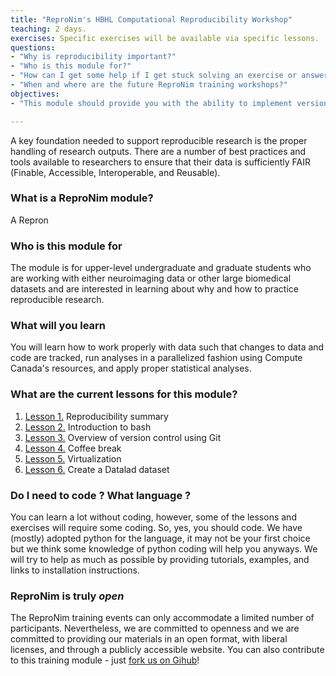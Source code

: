 ```yaml
---
title: "ReproNim's HBHL Computational Reproducibility Workshop"
teaching: 2 days.
exercises: Specific exercises will be available via specific lessons.
questions:
- "Why is reproducibility important?"
- "Who is this module for?"
- "How can I get some help if I get stuck solving an exercise or answering a question?"
- "When and where are the future ReproNim training workshops?"
objectives:
- "This module should provide you with the ability to implement version control, run reproducible analyses, and apply statistical analyses to your data."

---
```

A key foundation needed to support reproducible research is the proper handling of research outputs.  There are a number of best practices and tools available to researchers to ensure that their data is sufficiently FAIR (Finable, Accessible, Interoperable, and Reusable).

### What is a ReproNim module?

A Repron

### Who is this module for

The module is for upper-level undergraduate and graduate students who are working with either neuroimaging data or other large biomedical datasets and are interested in learning about why and how to practice reproducible research.

### What will you learn

You will learn how to work properly with data such that changes to data and code are tracked, run analyses in a parallelized fashion using Compute Canada's resources, and apply proper statistical analyses.

### What are the current lessons for this module?

1. [Lesson 1.]({{site.root}}/01-reproducible-summary) Reproducibility summary
2. [Lesson 2.]({{site.root}}/02-introduction-bash) Introduction to bash
3. [Lesson 3.]({{site.root}}/03-version-control) Overview of version control using Git
4. [Lesson 4.]({{site.root}}/04-break) Coffee break
5. [Lesson 5.]({{site.root}}/05-virtualization) Virtualization
6. [Lesson 6.]({{site.root}}/06-datalad-create) Create a Datalad dataset

### Do I need to code ?  What language ?

You can learn a lot without coding, however, some of the lessons and exercises will require some coding. So, yes, you should code. We have (mostly) adopted python for the language, it may not be your first choice but we think some knowledge of python coding will help you anyways. We will try to help as much as possible by providing tutorials, examples, and links to installation instructions.

### ReproNim is truly *open*

The ReproNim training events can only accommodate a limited number of participants.
Nevertheless, we are committed to openness and we are committed to providing our
materials in an open format, with liberal licenses, and through a publicly accessible website. You can also contribute to this training module - just [fork us on Gihub](https://github.com/ReproNim/module-FAIR-data)!

